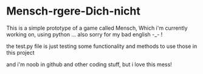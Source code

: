 # Mensch-rgere-Dich-nicht

This is a simple prototype of a game called Mensch, Which i'm currently working on, using python ... also sorry for my bad english -_- !

the test.py file is just testing some functionality and methods to use those in this project

and i'm noob in github and other coding stuff, but i love this mess!
